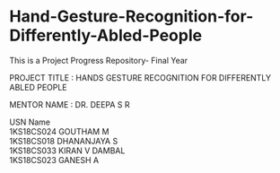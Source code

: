 # Hand-Gesture-Recognition-for-Differently-Abled-People
This is a Project Progress Repository- Final Year

PROJECT TITLE : HANDS GESTURE RECOGNITION FOR DIFFERENTLY ABLED PEOPLE

MENTOR NAME : DR. DEEPA S R

USN                            Name <br />
1KS18CS024      GOUTHAM M <br />
1KS18CS018      DHANANJAYA S <br />
1KS18CS033      KIRAN V DAMBAL <br />
1KS18CS023      GANESH A <br />





